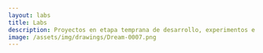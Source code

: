 ```yaml
---
layout: labs
title: Labs
description: Proyectos en etapa temprana de desarrollo, experimentos e ideas/conceptos para el futuro.
image: /assets/img/drawings/Dream-0007.png
---
```

